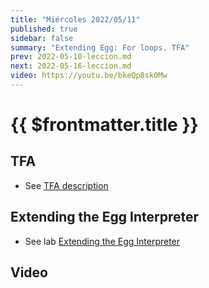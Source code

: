 ```yaml
---
title: "Miércoles 2022/05/11"
published: true
sidebar: false
summary: "Extending Egg: For loops. TFA"
prev: 2022-05-10-leccion.md
next: 2022-05-16-leccion.md
video: https://youtu.be/bkeQp8sk0Mw
---
```


# {{ $frontmatter.title }}

## TFA

* See [TFA description](/practicas/tfa.html)
  
## Extending the Egg Interpreter

* See lab [Extending the Egg Interpreter](/practicas/extended-egg-interpreter.html) 


## Video

<youtube></youtube>
